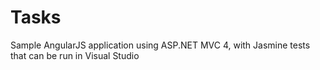 Tasks
=====

Sample AngularJS application using ASP.NET MVC 4, with Jasmine tests that can be run in Visual Studio
